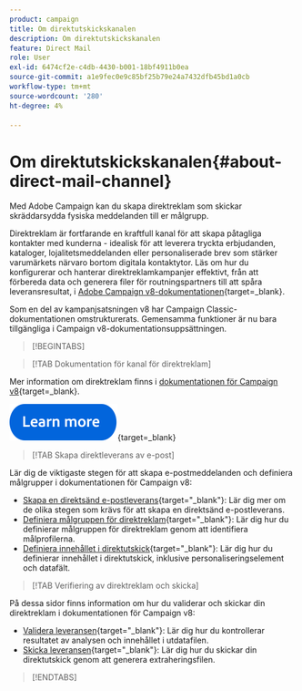 ```yaml
---
product: campaign
title: Om direktutskickskanalen
description: Om direktutskickskanalen
feature: Direct Mail
role: User
exl-id: 6474cf2e-c4db-4430-b001-18bf4911b0ea
source-git-commit: a1e9fec0e9c85bf25b79e24a7432dfb45bd1a0cb
workflow-type: tm+mt
source-wordcount: '280'
ht-degree: 4%

---
```



# Om direktutskickskanalen{#about-direct-mail-channel}

Med Adobe Campaign kan du skapa direktreklam som skickar skräddarsydda fysiska meddelanden till er målgrupp.

Direktreklam är fortfarande en kraftfull kanal för att skapa påtagliga kontakter med kunderna - idealisk för att leverera tryckta erbjudanden, kataloger, lojalitetsmeddelanden eller personaliserade brev som stärker varumärkets närvaro bortom digitala kontaktytor. Läs om hur du konfigurerar och hanterar direktreklamkampanjer effektivt, från att förbereda data och generera filer för routningspartners till att spåra leveransresultat, i [Adobe Campaign v8-dokumentationen](https://experienceleague.adobe.com/docs/campaign/campaign-v8/send/direct-mail.html?lang=sv-SE){target=_blank}.

Som en del av kampanjsatsningen v8 har Campaign Classic-dokumentationen omstrukturerats. Gemensamma funktioner är nu bara tillgängliga i Campaign v8-dokumentationsuppsättningen.

>[!BEGINTABS]

>[!TAB Dokumentation för kanal för direktreklam]

Mer information om direktreklam finns i [dokumentationen för Campaign v8](https://experienceleague.adobe.com/docs/campaign/campaign-v8/send/direct-mail.html?lang=sv-SE){target=_blank}.


[![bild](../../assets/do-not-localize/learn-more-button.svg)](https://experienceleague.adobe.com/docs/campaign/campaign-v8/send/direct-mail.html?lang=sv-SE){target=_blank}


>[!TAB Skapa direktleverans av e-post]

Lär dig de viktigaste stegen för att skapa e-postmeddelanden och definiera målgrupper i dokumentationen för Campaign v8:

* [Skapa en direktsänd e-postleverans](https://experienceleague.adobe.com/docs/campaign/campaign-v8/send/direct-mail.html?lang=sv-SE#creating-a-direct-mail-delivery){target="_blank"}: Lär dig mer om de olika stegen som krävs för att skapa en direktsänd e-postleverans.
* [Definiera målgruppen för direktreklam](https://experienceleague.adobe.com/docs/campaign/campaign-v8/send/direct-mail.html?lang=sv-SE#creating-a-direct-mail-delivery?lang=sv-SE#defining-the-direct-mail-audience){target="_blank"}: Lär dig hur du definierar målgruppen för direktreklam genom att identifiera målprofilerna.
* [Definiera innehållet i direktutskick](https://experienceleague.adobe.com/docs/campaign/campaign-v8/send/direct-mail.html?lang=sv-SE#creating-a-direct-mail-delivery?lang=sv-SE#defining-the-direct-mail-content){target="_blank"}: Lär dig hur du definierar innehållet i direktutskick, inklusive personaliseringselement och datafält.

>[!TAB Verifiering av direktreklam och skicka]

På dessa sidor finns information om hur du validerar och skickar din direktreklam i dokumentationen för Campaign v8:

* [Validera leveransen](https://experienceleague.adobe.com/docs/campaign/campaign-v8/send/direct-mail.html?lang=sv-SE#creating-a-direct-mail-delivery?lang=sv-SE#defining-the-direct-mail-content){target="_blank"}: Lär dig hur du kontrollerar resultatet av analysen och innehållet i utdatafilen.
* [Skicka leveransen](https://experienceleague.adobe.com/docs/campaign/campaign-v8/send/direct-mail.html?lang=sv-SE#creating-a-direct-mail-delivery?lang=sv-SE#defining-the-direct-mail-content){target="_blank"}: Lär dig hur du skickar din direktutskick genom att generera extraheringsfilen.



>[!ENDTABS]
